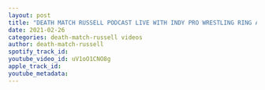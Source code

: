 ```yaml
---
layout: post
title: "DEATH MATCH RUSSELL PODCAST LIVE WITH INDY PRO WRESTLING RING ANNOUNCER SHANE FAIR DON’T MISS IT!"
date: 2021-02-26
categories: death-match-russell videos
author: death-match-russell
spotify_track_id: 
youtube_video_id: uV1oO1CNO8g
apple_track_id: 
youtube_metadata: 
---
```

